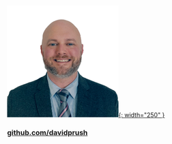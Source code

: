[![Thumbnail of me](assets/images/thumbnail.png){: width="250" }](https://github.com/davidprush)

### [github.com/davidprush](https://github.com/davidprush)
